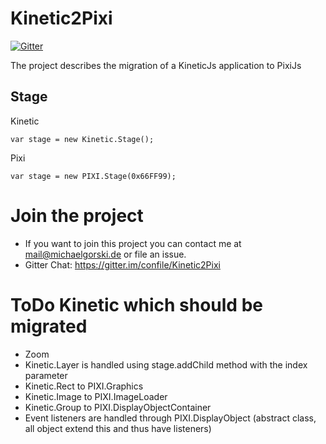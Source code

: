 Kinetic2Pixi
============

[![Gitter](https://badges.gitter.im/Join%20Chat.svg)](https://gitter.im/confile/Kinetic2Pixi?utm_source=badge&utm_medium=badge&utm_campaign=pr-badge&utm_content=badge)

The project describes the migration of a KineticJs application to PixiJs


Stage
-----

Kinetic
```
var stage = new Kinetic.Stage();
```
Pixi
```
var stage = new PIXI.Stage(0x66FF99);
```


Join the project
================

- If you want to join this project you can contact me at mail@michaelgorski.de or file an issue.
- Gitter Chat: https://gitter.im/confile/Kinetic2Pixi

ToDo Kinetic which should be migrated
=============================================

- Zoom
- Kinetic.Layer is handled using stage.addChild method with the index parameter
- Kinetic.Rect to PIXI.Graphics
- Kinetic.Image to PIXI.ImageLoader
- Kinetic.Group to PIXI.DisplayObjectContainer
- Event listeners are handled through PIXI.DisplayObject (abstract class, all object extend this and thus have listeners)

